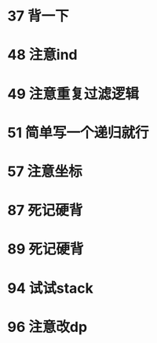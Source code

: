 # 37 背一下
# 48 注意ind
# 49 注意重复过滤逻辑
# 51 简单写一个递归就行
# 57 注意坐标
# 87 死记硬背
# 89 死记硬背

# 94 试试stack
# 96 注意改dp
